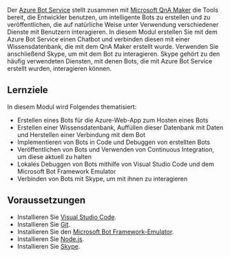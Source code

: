 Der [Azure Bot Service](https://azure.microsoft.com/en*us/services/bot*service/) stellt zusammen mit [Microsoft QnA Maker](https://www.qnamaker.ai/) die Tools bereit, die Entwickler benutzen, um intelligente Bots zu erstellen und zu veröffentlichen, die auf natürliche Weise unter Verwendung verschiedener Dienste mit Benutzern interagieren. In diesem Modul erstellen Sie mit dem Azure Bot Service einen Chatbot und verbinden diesen mit einer Wissensdatenbank, die mit dem QnA Maker erstellt wurde. Verwenden Sie anschließend Skype, um mit dem Bot zu interagieren. Skype gehört zu den häufig verwendeten Diensten, mit denen Bots, die mit Azure Bot Service erstellt wurden, interagieren können.

## <a name="learning-objectives"></a>Lernziele

In diesem Modul wird Folgendes thematisiert:

- Erstellen eines Bots für die Azure-Web-App zum Hosten eines Bots
- Erstellen einer Wissensdatenbank, Auffüllen dieser Datenbank mit Daten und Herstellen einer Verbindung mit dem Bot
- Implementieren von Bots in Code und Debuggen von erstellten Bots
- Veröffentlichen von Bots und Verwenden von Continuous Integration, um diese aktuell zu halten
- Lokales Debuggen von Bots mithilfe von Visual Studio Code und dem Microsoft Bot Framework Emulator
- Verbinden von Bots mit Skype, um mit ihnen zu interagieren

## <a name="prerequisites"></a>Voraussetzungen

- Installieren Sie [Visual Studio Code](http://code.visualstudio.com).
- Installieren Sie [Git](https://git-scm.com).
- Installieren Sie den [Microsoft Bot Framework-Emulator](https://emulator.botframework.com/).
- Installieren Sie [Node.js](https://nodejs.org).
- Installieren Sie [Skype](https://www.skype.com/en/download-skype/skype-for-computer/).

